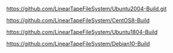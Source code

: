 https://github.com/LinearTapeFileSystem/Ubuntu2004-Build.git

https://github.com/LinearTapeFileSystem/CentOS8-Build

https://github.com/LinearTapeFileSystem/Ubuntu1804-Build

https://github.com/LinearTapeFileSystem/Debian10-Build
